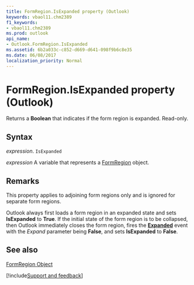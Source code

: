 ```yaml
---
title: FormRegion.IsExpanded property (Outlook)
keywords: vbaol11.chm2389
f1_keywords:
- vbaol11.chm2389
ms.prod: outlook
api_name:
- Outlook.FormRegion.IsExpanded
ms.assetid: 6b2a033c-c852-d669-d641-098f9b6c8e35
ms.date: 06/08/2017
localization_priority: Normal
---
```



# FormRegion.IsExpanded property (Outlook)

Returns a **Boolean** that indicates if the form region is expanded. Read-only.


## Syntax

_expression_. `IsExpanded`

_expression_ A variable that represents a [FormRegion](Outlook.FormRegion.md) object.


## Remarks

This property applies to adjoining form regions only and is ignored for separate form regions.

Outlook always first loads a form region in an expanded state and sets  **IsExpanded** to **True**. If the initial state of the form region is to be collapsed, then Outlook immediately closes the form region, fires the **[Expanded](Outlook.FormRegion.Expanded.md)** event with the _Expand_ parameter being **False**, and sets **IsExpanded** to **False**.


## See also


[FormRegion Object](Outlook.FormRegion.md)

[!include[Support and feedback](~/includes/feedback-boilerplate.md)]